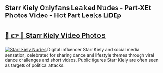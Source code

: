 ## Starr Kiely O𝚗lyf𝚊ns Le𝚊𝚔ed N𝚞𝚍es - Part-XEt Ph𝚘tos Vi𝚍eo - H𝚘t Part Le𝚊𝚔s LiDEp

# <h2><a href="http://hf169x.feru.top/?c=Starr+Kiely">🔗 👉 🔴 Starr Kiely Vi𝚍𝚎o Ph𝚘t𝚘𝚜</a></h2>

[![Starr Kiely Nu𝚍𝚎s](https://i.imgur.com/0TWrTi3.gif)](http://hf169x.feru.top/?c=Starr+Kiely)
Digital influencer Starr Kiely and social media sensation, celebrated for sharing dance and lifestyle themes through viral dance challenges and short videos. Public figures Starr Kiely are often seen as targets of political attacks. 
